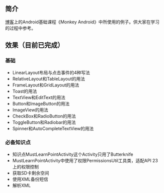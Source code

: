 ## 简介

[博客](http://sunjiajia.com)上的Android基础课程《Monkey Android》中所使用的例子。供大家在学习的过程中参考。

## 效果（目前已完成）

### 基础 

* LinearLayout布局与点击事件的4种写法
* RelativeLayout和TableLayout的用法
* FrameLayout和GridLayout的用法
* Toast的用法
* TextView和EditText的用法
* Button和ImageButton的用法
* ImageView的用法
* CheckBox和RadioButton的用法
* ToggleButton和Radiobar的用法
* Spinner和AutoCompleteTextView的用法


### 必备知识点

* 知识点MustLearnPointActivity这个Activity只用了Butterknife
* MustLearnPointActivity中使用了权限PermissionsUtil工具类，适配API 23上的权限控制
* 获取SD卡剩余空间
* 使用XML备份短信
* 解析XML

